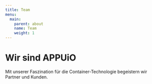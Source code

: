 ```yaml
---
title: Team
menu:
  main:
    parent: about
    name: Team
    weight: 1
---
```


# Wir sind APPUiO
Mit unserer Faszination für die Container-Technologie begeistern wir Partner und Kunden.

<!--
{{<button href="/hall-of-fame" icon="fas fa-heart" title="zur Hall of Fame" class="is-primary is-rounded mb-4">}}
-->